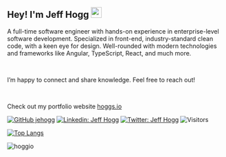 ## Hey! I'm Jeff Hogg <img src="https://media.giphy.com/media/hvRJCLFzcasrR4ia7z/giphy.gif" width="25px">

A full-time software engineer with hands-on experience in enterprise-level software development. Specialized in front-end, industry-standard clean code, with a keen eye for design. Well-rounded with modern technologies and frameworks like Angular, TypeScript, React, and much more.

<br>

I’m happy to connect and share knowledge. Feel free to reach out!

<br>

Check out my portfolio website [hoggs.io](https://hoggs.io)

[![GitHub jehogg](https://img.shields.io/github/followers/jeffehogg?label=follow&style=social)](https://github.com/hoggio)
[![Linkedin: Jeff Hogg](https://img.shields.io/badge/-Hogg%20Jeff-blue?style=flat-square&logo=Linkedin&logoColor=white&link=https://www.linkedin.com/in/jeffhogg/)](https://www.linkedin.com/in/jeffhogg/)
[![Twitter: Jeff Hogg](https://img.shields.io/twitter/follow/hoggio?style=social)](https://twitter.com/hoggio)
![Visitors](https://visitor-badge.glitch.me/badge?page_id=jehogg&left_color=gray&right_color=blue)

[![Top Langs](https://github-readme-stats.vercel.app/api/top-langs/?username=jehogg&layout=compact&theme=dark)](https://github.com/hoggio/github-readme-stats)

<img src="https://github-readme-stats.vercel.app/api?username=hoggio&show_icons=true&theme=dark" alt="hoggio" />
</div>
